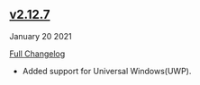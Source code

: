 ## [v2.12.7](https://github.com/pubnub/c-core/releases/tag/v2.12.7)
January 20 2021

[Full Changelog](https://github.com/pubnub/c-core/compare/v2.12.6...v2.12.7)

- Added support for Universal Windows(UWP). 


